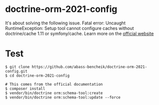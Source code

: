 # doctrine-orm-2021-config
It's about solving the following issue.  Fatal error: Uncaught RuntimeException: Setup tool cannot configure caches without doctrine/cache 1.11 or symfony/cache.
Learn more on the [official website](https://www.doctrine-project.org/projects/doctrine-orm/en/current/tutorials/getting-started.html)

# Test
```fish
$ git clone https://github.com/abass-bencheik/doctrine-orm-2021-config.git
$ cd doctrine-orm-2021-config

# This comes from the official documentation 
$ composer install
$ vendor/bin/doctrine orm:schema-tool:create
$ vendor/bin/doctrine orm:schema-tool:update --force 
```
